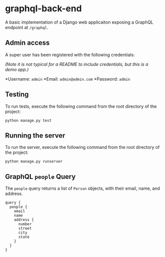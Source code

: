# graphql-back-end
A basic implementation of a Django web applicaiton exposing a GraphQL endpoint at ```/graphql```.

## Admin access
A super user has been registered with the following credentials: 

*(Note it is not typical for a README to include credentials, but this is a demo app.)*

*Username: ```admin```
*Email: ```admin@admin.com```
*Password: ```admin```

## Testing

To run tests, execute the following command from the root directory of the project:

```python manage.py test```

## Running the server

To run the server, execute the following command from the root directory of the project:

```python manage.py runserver```

## GraphQL ```people``` Query

The ```people``` query returns a list of ```Person``` objects, with their email, name, and address.

```
query {
  people {
    email
    name
    address {
      number
      street
      city
      state
    }
  }
}
```